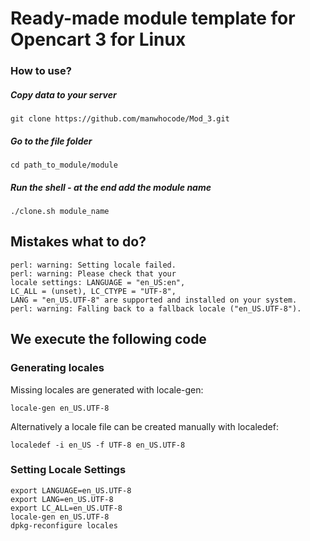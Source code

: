 # Ready-made module template for Opencart 3 for Linux

### How to use?

##### Copy data to your server
```
git clone https://github.com/manwhocode/Mod_3.git
```

##### Go to the file folder
```
cd path_to_module/module
```

##### Run the shell - at the end add the module name
```
./clone.sh module_name
```


## Mistakes what to do?

```
perl: warning: Setting locale failed. 
perl: warning: Please check that your 
locale settings: LANGUAGE = "en_US:en", 
LC_ALL = (unset), LC_CTYPE = "UTF-8", 
LANG = "en_US.UTF-8" are supported and installed on your system. 
perl: warning: Falling back to a fallback locale ("en_US.UTF-8").
```

## We execute the following code
### Generating locales
Missing locales are generated with locale-gen: 
```
locale-gen en_US.UTF-8
```
Alternatively a locale file can be created manually with localedef:
```
localedef -i en_US -f UTF-8 en_US.UTF-8
```
### Setting Locale Settings
```
export LANGUAGE=en_US.UTF-8
export LANG=en_US.UTF-8
export LC_ALL=en_US.UTF-8
locale-gen en_US.UTF-8
dpkg-reconfigure locales
```

